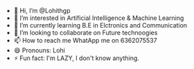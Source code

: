 - 👋 Hi, I’m @Lohithgp
- 👀 I’m interested in Artificial Intelligence & Machine Learning
- 🌱 I’m currently learning B.E in Elctronics and Communication
- 💞️ I’m looking to collaborate on Future technoogies
- 📫 How to reach me WhatApp me on 6362075537
- 😄 Pronouns: Lohi
- ⚡ Fun fact: I'm LAZY, I don't know anything.

<!---
Lohithgp/Lohithgp is a ✨ special ✨ repository because its `README.md` (this file) appears on your GitHub profile.
You can click the Preview link to take a look at your changes.
--->
